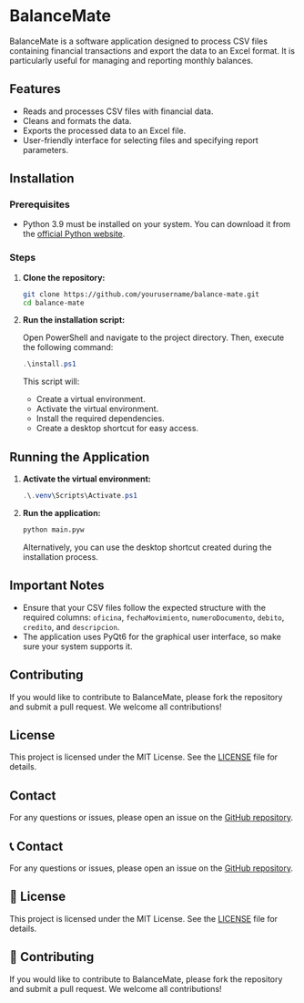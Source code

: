 # BalanceMate

BalanceMate is a software application designed to process CSV files containing financial transactions and export the data to an Excel format. It is particularly useful for managing and reporting monthly balances.

## Features

- Reads and processes CSV files with financial data.
- Cleans and formats the data.
- Exports the processed data to an Excel file.
- User-friendly interface for selecting files and specifying report parameters.

## Installation

### Prerequisites

- Python 3.9 must be installed on your system. You can download it from the [official Python website](https://www.python.org/downloads/release/python-390/).

### Steps

1. **Clone the repository:**

    ```sh
    git clone https://github.com/yourusername/balance-mate.git
    cd balance-mate
    ```

2. **Run the installation script:**

    Open PowerShell and navigate to the project directory. Then, execute the following command:

    ```ps1
    .\install.ps1
    ```

    This script will:
    - Create a virtual environment.
    - Activate the virtual environment.
    - Install the required dependencies.
    - Create a desktop shortcut for easy access.

## Running the Application

1. **Activate the virtual environment:**

    ```ps1
    .\.venv\Scripts\Activate.ps1
    ```

2. **Run the application:**

    ```sh
    python main.pyw
    ```

    Alternatively, you can use the desktop shortcut created during the installation process.

## Important Notes

- Ensure that your CSV files follow the expected structure with the required columns: `oficina`, `fechaMovimiento`, `numeroDocumento`, `debito`, `credito`, and `descripcion`.
- The application uses PyQt6 for the graphical user interface, so make sure your system supports it.

## Contributing

If you would like to contribute to BalanceMate, please fork the repository and submit a pull request. We welcome all contributions!

## License

This project is licensed under the MIT License. See the [LICENSE](LICENSE) file for details.

## Contact

For any questions or issues, please open an issue on the [GitHub repository](https://github.com/yourusername/balance-mate/issues).
## 📞 Contact

For any questions or issues, please open an issue on the [GitHub repository](https://github.com/yourusername/balance-mate/issues).

## 📜 License

This project is licensed under the MIT License. See the [LICENSE](LICENSE) file for details.

## 🤝 Contributing

If you would like to contribute to BalanceMate, please fork the repository and submit a pull request. We welcome all contributions!